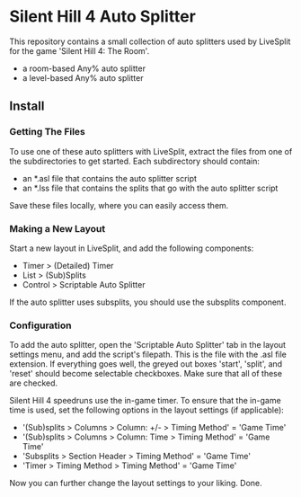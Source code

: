 # Silent Hill 4 Auto Splitter

This repository contains a small collection of auto splitters used by LiveSplit
for the game 'Silent Hill 4: The Room'.

* a room-based Any% auto splitter
* a level-based Any% auto splitter


## Install

### Getting The Files

To use one of these auto splitters with LiveSplit, extract the files from one
of the subdirectories to get started. Each subdirectory should contain:

* an *.asl file that contains the auto splitter script
* an *.lss file that contains the splits that go with the auto splitter script

Save these files locally, where you can easily access them.

### Making a New Layout

Start a new layout in LiveSplit, and add the following components:

* Timer > (Detailed) Timer
* List > (Sub)Splits
* Control > Scriptable Auto Splitter

If the auto splitter uses subsplits, you should use the subsplits component.

### Configuration

To add the auto splitter, open the 'Scriptable Auto Splitter' tab in the layout
settings menu, and add the script's filepath. This is the file with the .asl
file extension. If everything goes well, the greyed out boxes 'start', 'split',
and 'reset' should become selectable checkboxes. Make sure that all of these
are checked.

Silent Hill 4 speedruns use the in-game timer. To ensure that the in-game time
is used, set the following options in the layout settings (if applicable):

* '(Sub)splits > Columns > Column: +/- > Timing Method' = 'Game Time'
* '(Sub)splits > Columns > Column: Time > Timing Method' = 'Game Time'
* 'Subsplits > Section Header > Timing Method' = 'Game Time'
* 'Timer > Timing Method > Timing Method' = 'Game Time'

Now you can further change the layout settings to your liking. Done.
